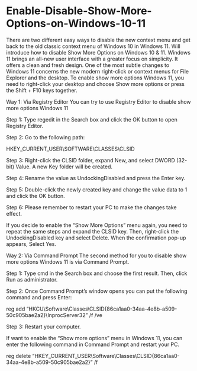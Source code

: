 # Enable-Disable-Show-More-Options-on-Windows-10-11
There are two different easy ways to disable the new context menu and get back to the old classic context menu of Windows 10 in Windows 11. Will introduce how to disable Show More Options on Windows 10 & 11. Windows 11 brings an all-new user interface with a greater focus on simplicity. It offers a clean and fresh design. One of the most subtle changes to Windows 11 concerns the new modern right-click or context menus for File Explorer and the desktop. To enable show more options Windows 11, you need to right-click your desktop and choose Show more options or press the Shift + F10 keys together.

Way 1: Via Registry Editor
You can try to use Registry Editor to disable show more options Windows 11

Step 1: Type regedit in the Search box and click the OK button to open Registry Editor.

Step 2: Go to the following path:

HKEY_CURRENT_USER\SOFTWARE\CLASSES\CLSID

Step 3: Right-click the CLSID folder, expand New, and select DWORD (32-bit) Value. A new Key folder will be created.

Step 4: Rename the value as UndockingDisabled and press the Enter key.

Step 5: Double-click the newly created key and change the value data to 1 and click the OK button.

Step 6: Please remember to restart your PC to make the changes take effect.

​If you decide to enable the “Show More Options” menu again, you need to repeat the same steps and expand the CLSID key. Then, right-click the UndockingDisabled key and select Delete. When the confirmation pop-up appears, Select Yes.

Way 2: Via Command Prompt
The second method for you to disable show more options Windows 11 is via Command Prompt.

Step 1: Type cmd in the Search box and choose the first result. Then, click Run as administrator.

Step 2: Once Command Prompt’s window opens you can put the following command and press Enter:

reg add “HKCU\Software\Classes\CLSID\{86ca1aa0-34aa-4e8b-a509-50c905bae2a2}\InprocServer32” /f /ve

Step 3: Restart your computer.

If want to enable the “Show more options” menu in Windows 11, you can enter the following command in Command Prompt and restart your PC.

reg delete “HKEY_CURRENT_USER\Software\Classes\CLSID\{86ca1aa0-34aa-4e8b-a509-50c905bae2a2}” /f
